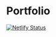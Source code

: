 # Portfolio
[![Netlify Status](https://api.netlify.com/api/v1/badges/2c684bdf-7d39-48a5-870d-c426843c3877/deploy-status)](https://app.netlify.com/sites/evelyn-m/deploys)
